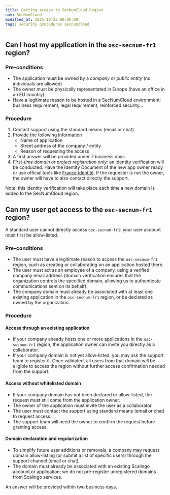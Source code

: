 ```yaml
---
title: Getting access to SecNumCloud Region
nav: SecNumCloud
modified_at: 2025-10-23 00:00:00
tags: security procedures secnumcloud
---
```


## Can I host my application in the `osc-secnum-fr1` region?

### Pre-conditions

- The application must be owned by a *company* or *public entity* (no
  individuals are allowed)
- The owner must be physically representated in Europe (have an office in an EU country)
- Have a legitimate reason to be hosted in a SecNumCloud environment: business
  requirement, legal requirement, reinforced security...

### Procedure

1. Contact support using the standard means (email or chat)
2. Provide the following information
   - Name of application
   - Street address of the company / entity
   - Reason of requesting the access
3. A first answer will be provided under 7 business days
4. _First-time domain or project registration only:_ an identity verification will be conducted.
Have the Identity Document of the new app owner ready or use official tools like [France Identité](https://france-identite.gouv.fr/justificatif/).
If the requester is not the owner, the owner will have to also contact directly the support.

Note: this identity verification will take place each time a new domain is added to the SecNumCloud region.

## Can my user get access to the `osc-secnum-fr1` region?

A standard user cannot directly access `osc-secnum-fr1`: your user account must first be allow-listed.

### Pre-conditions

- The user must have a legitimate reason to access the `osc-secnum-fr1` region, such as creating or collaborating on an application hosted there.
- The user must act as an employee of a company, using a verified company email address (domain verification ensures that the organization controls the specified domain, allowing us to authenticate communications sent on its behalf).
- The company domain must already be associated with at least one existing application in the `osc-secnum-fr1` region, or be declared as owned by the organization.

### Procedure

#### Access through an existing application

- If your company already hosts one or more applications in the `osc-secnum-fr1` region, the application owner can invite you directly as a collaborator.
- If your company domain is not yet allow-listed, you may ask the support team to register it. Once validated, all users from that domain will be eligible to access the region without further access confirmation needed from the support.

#### Access without whitelisted domain

- If your company domain has not been declared or allow-listed, the request must still come from the application owner.
- The owner of the application must invite the user as a collaborator.
- The user must contact the support using standard means (email or chat) to request access.
- The support team will need the owner to confirm the request before granting access.

#### Domain declaration and regularization

- To simplify future user additions or removals, a company may request domain allow-listing (or submit a list of specific users) through the support channel (email or chat).
- The domain must already be associated with an existing Scalingo account or application; we do not pre-register unregistered domains from Scalingo services.

An answer will be provided within two business days.
